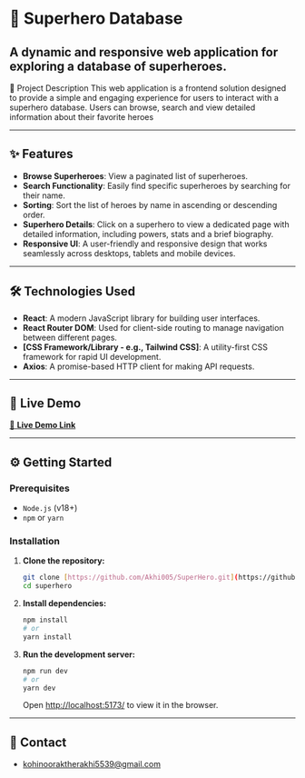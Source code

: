 # 🦸 Superhero Database

A dynamic and responsive web application for exploring a database of superheroes. 
---

📖 Project Description
This web application is a frontend solution designed to provide a simple and engaging experience for users to interact with a superhero database. Users can browse, search and view detailed information about their favorite heroes

---

## ✨ Features

- **Browse Superheroes**: View a paginated list of superheroes.
- **Search Functionality**: Easily find specific superheroes by searching for their name.
- **Sorting**: Sort the list of heroes by name in ascending or descending order.
- **Superhero Details**: Click on a superhero to view a dedicated page with detailed information, including powers, stats and a brief biography.
- **Responsive UI**: A user-friendly and responsive design that works seamlessly across desktops, tablets and mobile devices.
---

## 🛠️ Technologies Used

- **React**: A modern JavaScript library for building user interfaces.
- **React Router DOM**: Used for client-side routing to manage navigation between different pages.
- **[CSS Framework/Library - e.g., Tailwind CSS]**: A utility-first CSS framework for rapid UI development.
- **Axios**: A promise-based HTTP client for making API requests.

---

## 🚀 Live Demo

[🔗 **Live Demo Link**](https://superhero-ebon.vercel.app/)

---

## ⚙️ Getting Started

### Prerequisites

- `Node.js` (v18+)
- `npm` or `yarn`

### Installation

1.  **Clone the repository:**
    ```bash
    git clone [https://github.com/Akhi005/SuperHero.git](https://github.com/Akhi005/SuperHero.git)
    cd superhero
    ```

2.  **Install dependencies:**
    ```bash
    npm install
    # or
    yarn install
    ```

3.  **Run the development server:**
    ```bash
    npm run dev
    # or
    yarn dev
    ```
    Open [http://localhost:5173/](http://localhost:5173/) to view it in the browser.

---

## 📧 Contact

-  kohinooraktherakhi5539@gmail.com
